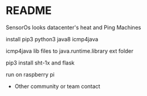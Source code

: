 # README #

SensorOs looks datacenter's heat and Ping Machines

install pip3 python3 java8 icmp4java

icmp4java lib files to java.runtime.library ext folder

pip3 install sht-1x and flask

run on raspberry pi

* Other community or team contact